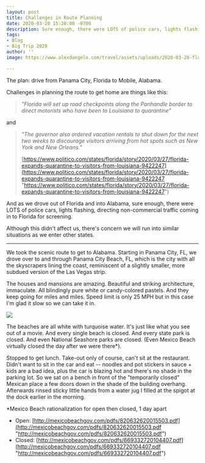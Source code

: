 ```yaml
---
layout: post
title: Challenges in Route Planning
date: 2020-03-28 15:28:00 -0700
description: Sure enough, there were LOTS of police cars, lights flashing...
tags:
- Blog
- Big Trip 2020
author: ''
image: https://www.alexdangelo.com/travel/assets/uploads/2020-03-28-florida-gulf-boats-water.jpg

---
```

The plan: drive from Panama City, Florida to Mobile, Alabama.

Challenges in planning the route to get home are things like this:

> _"Florida will set up road checkpoints along the Panhandle border to direct motorists who have been to Louisiana to quarantine"_

and

> _"The governor also ordered vacation rentals to shut down for the next two weeks to discourage visitors arriving from hot spots such as New York and New Orleans."_
>
> [https://www.politico.com/states/florida/story/2020/03/27/florida-expands-quarantine-to-visitors-from-louisiana-9422247](https://www.politico.com/states/florida/story/2020/03/27/florida-expands-quarantine-to-visitors-from-louisiana-9422247 "https://www.politico.com/states/florida/story/2020/03/27/florida-expands-quarantine-to-visitors-from-louisiana-9422247")

And as we drove out of Florida and into Alabama, sure enough, there were LOTS of police cars, lights flashing, directing non-commercial traffic coming in to Florida for screening. 

Although this didn't affect us, there's concern we will run into similar situations as we enter other states.

***

We took the scenic route to get to Alabama. Starting in Panama City, FL, we drove over to and through Panama City Beach, FL, which is the city with all the skyscrapers lining the coast, reminiscent of a slightly smaller, more subdued version of the Las Vegas strip.

The houses and mansions are amazing. Beautiful and striking architecture, immaculate. All blindingly pure white or candy-colored pastels. And they keep going for miles and miles. Speed limit is only 25 MPH but in this case I'm glad it slow so we can take it in.

![](https://www.alexdangelo.com/travel/assets/uploads/2020-03-28-florida-elevated-beach-house.jpg)

The beaches are all white with turquoise water. It's just like what you see out of a movie. And every single beach is closed. And every state park is closed. And even National Seashore parks are closed. (Even Mexico Beach virtually closed the day after we were there*).

Stopped to get lunch. Take-out only of course, can't sit at the restaurant. Didn't want to sit in the car and eat -- noodles and pot stickers in sauce + kids are a bad idea, plus the car is blazing hot and there's no shade in the parking lot. So we sat on a bench in front of the "temporarily closed" Mexican place a few doors down in the shade of the building overhang. Afterwards rinsed sticky little hands from a water jug I filled at the spigot at the dock earlier in the morning.

\*Mexico Beach rationalization for open then closed, 1 day apart

* Open: [http://mexicobeachgov.com/pdfs/820632620015503.pdf](http://mexicobeachgov.com/pdfs/820632620015503.pdf "http://mexicobeachgov.com/pdfs/820632620015503.pdf")
* Closed: [http://mexicobeachgov.com/pdfs/669332720104407.pdf](http://mexicobeachgov.com/pdfs/669332720104407.pdf "http://mexicobeachgov.com/pdfs/669332720104407.pdf")